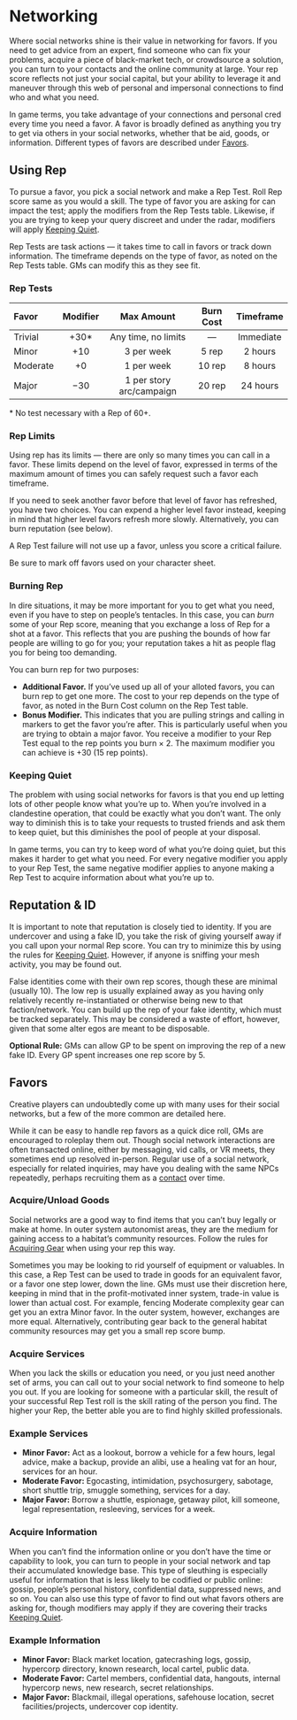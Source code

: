 # Networking

Where social networks shine is their value in networking for favors. If you need to get advice from an expert, find someone who can fix your problems, acquire a piece of black-market tech, or crowdsource a solution, you can turn to your contacts and the online community at large. Your rep score reflects not just your social capital, but your ability to leverage it and maneuver through this web of personal and impersonal connections to find who and what you need.

In game terms, you take advantage of your connections and personal cred every time you need a favor. A favor is broadly defined as anything you try to get via others in your social networks, whether that be aid, goods, or information. Different types of favors are described under [Favors](../15/13-networking.md#favors).

## Using Rep

To pursue a favor, you pick a social network and make a Rep Test. Roll Rep score same as you would a skill. The type of favor you are asking for can impact the test; apply the modifiers from the Rep Tests table. Likewise, if you are trying to keep your query discreet and under the radar, modifiers will apply [Keeping Quiet](../15/13-networking.md#keeping-quiet).

Rep Tests are task actions — it takes time to call in favors or track down information. The timeframe depends on the type of favor, as noted on the Rep Tests table. GMs can modify this as they see fit.

<!-- CLEANED blockquote class="table" -->

### Rep Tests

| Favor    | Modifier |        Max Amount        | Burn Cost | Timeframe |
| :------- | :------: | :----------------------: | :-------: | :-------: |
| Trivial  |  +30\*   |   Any time, no limits    |     —     | Immediate |
| Minor    |   +10    |        3 per week        |   5 rep   |  2 hours  |
| Moderate |    +0    |        1 per week        |  10 rep   |  8 hours  |
| Major    |   −30    | 1 per story arc/campaign |  20 rep   | 24 hours  |

\* No test necessary with a Rep of 60+.

<!-- CLEANED /blockquote -->

### Rep Limits

Using rep has its limits — there are only so many times you can call in a favor. These limits depend on the level of favor, expressed in terms of the maximum amount of times you can safely request such a favor each timeframe.

If you need to seek another favor before that level of favor has refreshed, you have two choices. You can expend a higher level favor instead, keeping in mind that higher level favors refresh more slowly. Alternatively, you can burn reputation (see below).

A Rep Test failure will not use up a favor, unless you score a critical failure.

Be sure to mark off favors used on your character sheet.

### Burning Rep

In dire situations, it may be more important for you to get what you need, even if you have to step on people’s tentacles. In this case, you can _burn_ some of your Rep score, meaning that you exchange a loss of Rep for a shot at a favor. This reflects that you are pushing the bounds of how far people are willing to go for you; your reputation takes a hit as people flag you for being too demanding.

You can burn rep for two purposes:

- **Additional Favor.** If you’ve used up all of your alloted favors, you can burn rep to get one more. The cost to your rep depends on the type of favor, as noted in the Burn Cost column on the Rep Test table.
- **Bonus Modifier.** This indicates that you are pulling strings and calling in markers to get the favor you’re after. This is particularly useful when you are trying to obtain a major favor. You receive a modifier to your Rep Test equal to the rep points you burn × 2. The maximum modifier you can achieve is +30 (15 rep points).

### Keeping Quiet

The problem with using social networks for favors is that you end up letting lots of other people know what you’re up to. When you’re involved in a clandestine operation, that could be exactly what you don’t want. The only way to diminish this is to take your requests to trusted friends and ask them to keep quiet, but this diminishes the pool of people at your disposal.

In game terms, you can try to keep word of what you’re doing quiet, but this makes it harder to get what you need. For every negative modifier you apply to your Rep Test, the same negative modifier applies to anyone making a Rep Test to acquire information about what you’re up to.

## Reputation & ID

It is important to note that reputation is closely tied to identity. If you are undercover and using a fake ID, you take the risk of giving yourself away if you call upon your normal Rep score. You can try to minimize this by using the rules for [Keeping Quiet](../15/13-networking.md#keeping-quiet). However, if anyone is sniffing your mesh activity, you may be found out.

False identities come with their own rep scores, though these are minimal (usually 10). The low rep is usually explained away as you having only relatively recently re-instantiated or otherwise being new to that faction/network. You can build up the rep of your fake identity, which must be tracked separately. This may be considered a waste of effort, however, given that some alter egos are meant to be disposable.

**Optional Rule:** GMs can allow GP to be spent on improving the rep of a new fake ID. Every GP spent increases one rep score by 5.

## Favors

Creative players can undoubtedly come up with many uses for their social networks, but a few of the more common are detailed here.

While it can be easy to handle rep favors as a quick dice roll, GMs are encouraged to roleplay them out. Though social network interactions are often transacted online, either by messaging, vid calls, or VR meets, they sometimes end up resolved in-person. Regular use of a social network, especially for related inquiries, may have you dealing with the same NPCs repeatedly, perhaps recruiting them as a [contact](../04/28-traits.md#contact) over time.

### Acquire/Unload Goods

Social networks are a good way to find items that you can’t buy legally or make at home. In outer system autonomist areas, they are the medium for gaining access to a habitat’s community resources. Follow the rules for [Acquiring Gear](../16/02-acquiring-gear.md) when using your rep this way.

Sometimes you may be looking to rid yourself of equipment or valuables. In this case, a Rep Test can be used to trade in goods for an equivalent favor, or a favor one step lower, down the line. GMs must use their discretion here, keeping in mind that in the profit-motivated inner system, trade-in value is lower than actual cost. For example, fencing Moderate complexity gear can get you an extra Minor favor. In the outer system, however, exchanges are more equal. Alternatively, contributing gear back to the general habitat community resources may get you a small rep score bump.

### Acquire Services

When you lack the skills or education you need, or you just need another set of arms, you can call out to your social network to find someone to help you out. If you are looking for someone with a particular skill, the result of your successful Rep Test roll is the skill rating of the person you find. The higher your Rep, the better able you are to find highly skilled professionals.

### Example Services

- **Minor Favor:** Act as a lookout, borrow a vehicle for a few hours, legal advice, make a backup, provide an alibi, use a healing vat for an hour, services for an hour.
- **Moderate Favor:** Egocasting, intimidation, psychosurgery, sabotage, short shuttle trip, smuggle something, services for a day.
- **Major Favor:** Borrow a shuttle, espionage, getaway pilot, kill someone, legal representation, resleeving, services for a week.

### Acquire Information

When you can’t find the information online or you don’t have the time or capability to look, you can turn to people in your social network and tap their accumulated knowledge base. This type of sleuthing is especially useful for information that is less likely to be codified or public online: gossip, people’s personal history, confidential data, suppressed news, and so on. You can also use this type of favor to find out what favors others are asking for, though modifiers may apply if they are covering their tracks [Keeping Quiet](../15/13-networking.md#keeping-quiet).

### Example Information

- **Minor Favor:** Black market location, gatecrashing logs, gossip, hypercorp directory, known research, local cartel, public data.
- **Moderate Favor:** Cartel members, confidential data, hangouts, internal hypercorp news, new research, secret relationships.
- **Major Favor:** Blackmail, illegal operations, safehouse location, secret facilities/projects, undercover cop identity.
